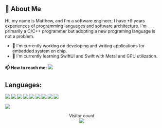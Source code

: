 ## 🚀 About Me
Hi, my name is Matthew, and I'm a software engineer; I have +9 years experiences of programming languages and software architecture. I'm primarily a C/C++ programmer but adopting a new programing language is not a problem. 

- 🔭 I'm currently working on developing and writing applications for embedded system on chip.
- 🌱 I'm currently learning SwiftUI and Swift with Metal and GPU utilization.


#### :mailbox: How to reach me:  [<img src="https://img.shields.io/badge/-matt@integratedsw.tech-c14438?style=flat-square&logo=Email&logoColor=white&link=mailto:matt@integratedsw.tech"/>](mailto:matt@integratedsw.tech)

## Languages:
<p align="left" dir="auto">
    <img src="https://img.shields.io/badge/C++-3178C6?style=for-the-badge&logo=c&logoColor=white"/>
    <img src="https://img.shields.io/badge/Swift-3178C6?style=for-the-badge&logo=swift&logoColor=white"/>
    <img src="https://img.shields.io/badge/Objective_C-3178C6?style=for-the-badge&logo=objectivecc&logoColor=white"/>
    <img src="https://img.shields.io/badge/C-3178C6?style=for-the-badge&logo=c&logoColor=white"/>
    <img src="https://img.shields.io/badge/Python-3178C6?style=for-the-badge&logo=python&logoColor=white"/>
    <img src="https://img.shields.io/badge/yml-3178C6?style=for-the-badge&logo=yml&logoColor=white"/>
    <img src="https://img.shields.io/badge/Excel_VBA-3178C6?style=for-the-badge&logo=vba&logoColor=white"/>
    <img src="https://img.shields.io/badge/Node.js-3178C6?style=for-the-badge&logo=node.js&logoColor=white"/>
    <img src="https://img.shields.io/badge/Shell Scripting-3178C6?style=for-the-badge&logo=terminal&logoColor=white"/>
</p>

![](https://media0.giphy.com/media/qgQUggAC3Pfv687qPC/giphy.gif?cid=ecf05e47udhct66dvf3bhiwupugd6wetbt7yz0zvvu1tvrnv&rid=giphy.gif&ct=g)





<p align="center"> 
  Visitor count<br>
  <img src="https://profile-counter.glitch.me/mathieeo/count.svg" />
</p>
